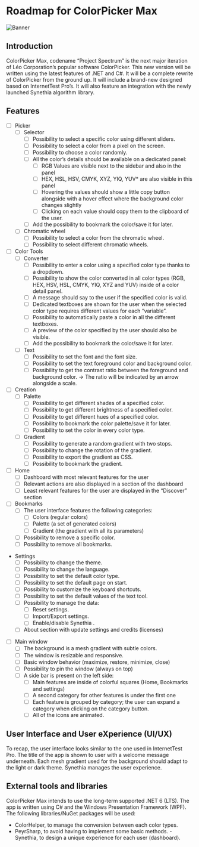 # Roadmap for ColorPicker Max
![Banner]()

## Introduction
ColorPicker Max, codename “Project Spectrum” is the next major iteration of Léo Corporation’s popular software ColorPicker. This new version will be written using the latest features of .NET and C#. It will be a complete rewrite of ColorPicker from the ground up. It will include a brand-new designed based on InternetTest Pro’s. It will also feature an integration with the newly launched Synethia algorithm library.

## Features
- [ ]	Picker
    - [ ]	Selector
        - [ ]	Possibility to select a specific color using different sliders.
        - [ ]	Possibility to select a color from a pixel on the screen.
        - [ ]	Possibility to choose a color randomly.
        - [ ]	All the color’s details should be available on a dedicated panel:
            - [ ]	RGB Values are visible next to the sidebar and also in the panel
            - [ ]	HEX, HSL, HSV, CMYK, XYZ, YIQ, YUV* are also visible in this panel
            - [ ]	Hovering the values should show a little copy button alongside with a hover effect where the background color changes slightly
            - [ ]	Clicking on each value should copy them to the clipboard of the user.
        - [ ]	Add the possibility to bookmark the color/save it for later.
    - [ ]	Chromatic wheel
        - [ ]	Possibility to select a color from the chromatic wheel.
        - [ ]	Possibility to select different chromatic wheels.
- [ ] Color Tools
    - [ ] Converter
        - [ ] Possibility to enter a color using a specified color type thanks to a dropdown.
        - [ ] Possibility to show the color converted in all color types (RGB, HEX, HSV, HSL, CMYK, YIQ, XYZ and YUV) inside of a color detail panel.
        - [ ] A message should say to the user if the specified color is valid.
        - [ ] Dedicated textboxes are shown for the user when the selected color type requires different values for each “variable”.
        - [ ] Possibility to automatically paste a color in all the different textboxes.
        - [ ] A preview of the color specified by the user should also be visible.
        - [ ] Add the possibility to bookmark the color/save it for later.
    - [ ] Text
        - [ ] Possibility to set the font and the font size.
        - [ ] Possibility to set the text foreground color and background color.
        - [ ] Possibility to get the contrast ratio between the foreground and background color. -> The ratio will be indicated by an arrow alongside a scale.
- [ ] Creation
    - [ ] Palette
        - [ ] Possibility to get different shades of a specified color.
        - [ ] Possibility to get different brightness of a specified color.
        - [ ] Possibility to get different hues of a specified color.
        - [ ] Possibility to bookmark the color palette/save it for later.
        - [ ] Possibility to set the color in every color type.
    - [ ] Gradient
        - [ ] Possibility to generate a random gradient with two stops.
        - [ ] Possibility to change the rotation of the gradient.
        - [ ] Possibility to export the gradient as CSS.
        - [ ] Possibility to bookmark the gradient.
- [ ] Home
    - [ ] Dashboard with most relevant features for the user
    - [ ] Relevant actions are also displayed in a section of the dashboard
    - [ ] Least relevant features for the user are displayed in the “Discover” section
- [ ] Bookmarks
    - [ ] The user interface features the following categories:
        - [ ] Colors (regular colors)
        - [ ] Palette (a set of generated colors)
        - [ ] Gradient (the gradient with all its parameters)
    - [ ] Possibility to remove a specific color.
    - [ ] Possibility to remove all bookmarks.
- Settings
    - [ ] Possibility to change the theme.
    - [ ] Possibility to change the language.
    - [ ] Possibility to set the default color type.
    - [ ] Possibility to set the default page on start.
    - [ ] Possibility to customize the keyboard shortcuts.
    - [ ] Possibility to set the default values of the text tool.
    - [ ] Possibility to manage the data:
        - [ ] Reset settings.
        - [ ] Import/Export settings.
        - [ ] Enable/disable Synethia .
    - [ ] About section with update settings and credits (licenses)
- [ ] Main window
    - [ ] The background is a mesh gradient with subtle colors.
    - [ ] The window is resizable and responsive.
    - [ ] Basic window behavior (maximize, restore, minimize, close)
    - [ ] Possibility to pin the window (always on top)
    - [ ] A side bar is present on the left side:
        - [ ] Main features are inside of colorful squares (Home, Bookmarks and settings)
        - [ ] A second category for other features is under the first one
        - [ ] Each feature is grouped by category; the user can expand a category when clicking on the category button.
        - [ ] All of the icons are animated.

## User Interface and User eXperience (UI/UX)
To recap, the user interface looks similar to the one used in InternetTest Pro. The title of the app is shown to user with a welcome message underneath. Each mesh gradient used for the background should adapt to the light or dark theme. Synethia manages the user experience.

## External tools and libraries
ColorPicker Max intends to use the long-term supported .NET 6 (LTS). The app is written using C# and the Windows Presentation Framework (WPF). The following libraries/NuGet packages will be used:
- ColorHelper, to manage the conversion between each color types.
- PeyrSharp, to avoid having to implement some basic methods.
-Synethia, to design a unique experience for each user (dashboard).
